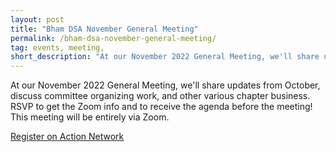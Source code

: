 ```yaml
---
layout: post
title: "Bham DSA November General Meeting"
permalink: /bham-dsa-november-general-meeting/
tag: events, meeting,
short_description: "At our November 2022 General Meeting, we'll share updates from October, discuss committee organizing work, and other various chapter business."
---
```


At our November 2022 General Meeting, we'll share updates from October, discuss committee organizing work, and other various chapter business. RSVP to get the Zoom info and to receive the agenda before the meeting! This meeting will be entirely via Zoom.

[Register on Action Network](https://actionnetwork.org/events/bham-dsa-nov2022-general-meeting)

